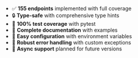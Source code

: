 - ✅ **155 endpoints** implemented with full coverage
- 🔒 **Type-safe** with comprehensive type hints
- 🧪 **100% test coverage** with pytest
- 📝 **Complete documentation** with examples
- 🔧 **Easy configuration** with environment variables
- 🚨 **Robust error handling** with custom exceptions
- 🔄 **Async support** planned for future versions 